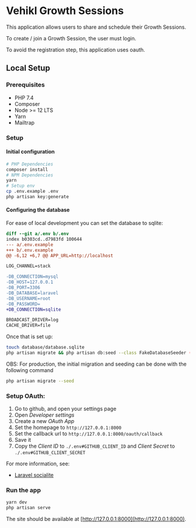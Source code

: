 # Vehikl Growth Sessions

This application allows users to share and schedule their Growth Sessions.

To create / join a Growth Session, the user must login.

To avoid the registration step, this application uses oauth. 

## Local Setup

### Prerequisites

 - PHP 7.4
 - Composer
 - Node >= 12 LTS
 - Yarn
 - Mailtrap

### Setup

#### Initial configuration

```sh
# PHP Dependencies
composer install
# NPM Dependencies
yarn
# Setup env
cp .env.example .env
php artisan key:generate
```

#### Configuring the database

For ease of local development you can set the database to sqlite:

```diff
diff --git a/.env b/.env
index b0303cd..d7983fd 100644
--- a/.env.example
+++ b/.env.example
@@ -6,12 +6,7 @@ APP_URL=http://localhost

LOG_CHANNEL=stack

-DB_CONNECTION=mysql
-DB_HOST=127.0.0.1
-DB_PORT=3306
-DB_DATABASE=laravel
-DB_USERNAME=root
-DB_PASSWORD=
+DB_CONNECTION=sqlite

BROADCAST_DRIVER=log
CACHE_DRIVER=file
```

Once that is set up:

```sh
touch database/database.sqlite
php artisan migrate && php artisan db:seed --class FakeDatabaseSeeder (To have some pre-made fake mobs in your calendar)
```

OBS: For production, the initial migration and seeding can be done with the following command
```sh
php artisan migrate --seed
```

### Setup OAuth:

1. Go to github, and open your settings page
2. Open *Developer settings*
3. Create a new *OAuth App*
4. Set the homepage to `http://127.0.0.1:8000`
5. Set the callback url to `http://127.0.0.1:8000/oauth/callback`
6. Save it
7. Copy the *Client ID* to `./.env#GITHUB_CLIENT_ID` and *Client Secret* to `./.env#GITHUB_CLIENT_SECRET`

For more information, see:
 - [Laravel socialite](https://laravel.com/docs/7.x/socialite#configuration)

### Run the app

```sh
yarn dev
php artisan serve
```

The site should be available at [http://127.0.0.1:8000](http://127.0.0.1:8000).
